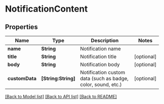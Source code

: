 # NotificationContent

## Properties
Name | Type | Description | Notes
------------ | ------------- | ------------- | -------------
**name** | **String** | Notification name | 
**title** | **String** | Notification title | [optional] 
**body** | **String** | Notification body | [optional] 
**customData** | **[String:String]** | Notification custom data (such as badge, color, sound, etc.) | [optional] 

[[Back to Model list]](../README.md#documentation-for-models) [[Back to API list]](../README.md#documentation-for-api-endpoints) [[Back to README]](../README.md)


